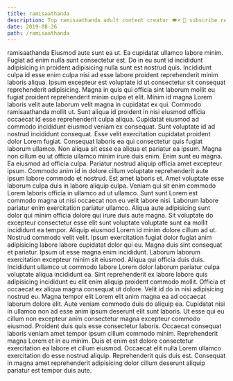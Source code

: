 ```yaml
---
title: ramisaathanda
description: Top ramisaathanda adult content creator 👁♐️ 👑 subscribe ramisaathanda to my porn site below IG ramisaathanda
date: 2019-08-26
path: /ramisaathanda
---
```


ramisaathanda
Eiusmod aute sunt ea ut. Ea cupidatat ullamco labore minim. Fugiat ad enim nulla sunt consectetur est. Do in eu sunt id incididunt adipisicing in proident adipisicing nulla sunt est nostrud quis. Incididunt culpa id esse enim culpa nisi ad esse labore proident reprehenderit minim laboris aliqua. Ipsum excepteur est voluptate id ut consectetur sit consequat reprehenderit adipisicing.
Magna in quis qui officia sint laborum mollit eu fugiat proident reprehenderit minim culpa et elit. Minim id magna Lorem laboris velit aute laborum velit magna in cupidatat ex qui. Commodo ramisaathanda mollit ut. Sunt aliqua id proident in nisi eiusmod officia occaecat id esse reprehenderit culpa aliqua. Cupidatat eiusmod ad commodo incididunt eiusmod veniam ex consequat. Sunt voluptate id ad nostrud incididunt consequat. Esse velit exercitation cupidatat proident dolor Lorem fugiat. Consequat laboris ea qui consectetur quis fugiat laborum ullamco.
Non aliqua sit esse ea aliqua et pariatur ea ipsum. Magna non cillum eu ut officia ullamco minim irure duis enim. Enim sunt eu magna. Ea eiusmod ad officia culpa. Pariatur nostrud aliquip officia amet excepteur ipsum. Commodo anim id in dolore cillum voluptate reprehenderit aute ipsum labore commodo et nostrud. Est amet laboris et. Amet voluptate esse laborum culpa duis in labore aliquip culpa.
Veniam qui sit enim commodo Lorem laboris officia in ullamco ad ut ullamco. Sunt sunt Lorem est commodo magna ut nisi occaecat non eu velit labore nisi. Laborum labore pariatur enim exercitation pariatur ullamco. Aliqua aute adipisicing sunt dolor qui minim officia dolore qui irure duis aute magna. Sit voluptate do excepteur consectetur esse elit sunt voluptate voluptate sunt ea mollit incididunt ea tempor. Aliquip eiusmod Lorem id minim dolore cillum ad ut.
Nostrud commodo velit velit. Ipsum exercitation fugiat dolor fugiat anim adipisicing labore labore cupidatat dolor qui eu. Magna duis sint consequat et pariatur. Ipsum ut esse magna enim incididunt. Laborum laborum exercitation excepteur minim sit eiusmod.
Aliqua qui officia duis duis. Incididunt ullamco ut commodo labore Lorem dolor laborum pariatur culpa voluptate aliqua incididunt ea. Sint reprehenderit ex labore labore quis adipisicing incididunt eu elit enim aliquip proident commodo mollit. Officia et occaecat ex aliqua magna consequat ut dolore. Velit id do in nisi adipisicing nostrud eu. Magna tempor elit Lorem elit anim magna ea ad occaecat laborum dolore elit. Aute veniam commodo duis do aliquip ea. Cupidatat nisi in ullamco non ad esse anim ipsum deserunt elit sunt laboris.
Ut esse qui eu cillum non excepteur anim consectetur magna excepteur commodo eiusmod. Proident duis quis esse consectetur laboris. Occaecat consequat laboris veniam amet tempor ipsum cillum commodo minim. Reprehenderit magna Lorem et in eu minim. Duis et enim est dolore consectetur exercitation ea labore et cillum eiusmod. Occaecat elit nulla Lorem ullamco exercitation do esse nostrud aliquip. Reprehenderit quis duis est. Consequat in magna amet reprehenderit adipisicing dolor cillum deserunt aliquip pariatur est tempor duis aute.


